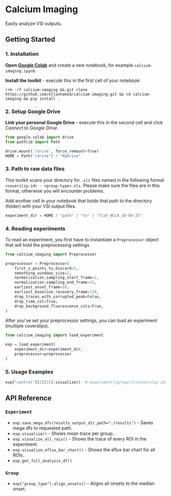 # Calcium Imaging

Easily analyze VSI outputs.

## Getting Started

### 1. Installation

**Open [Google Colab](https://colab.research.google.com/)** and create a new notebook, for example `calcium-imaging.ipynb`.

**Install the toolkit** - execute this in the first cell of your notebook:

```shell
!rm -rf calcium-imaging && git clone https://github.com/ellashaked/calcium-imaging.git && cd calcium-imaging && pip install .
```

### 2. Setup Google Drive

**Link your personal Google Drive** - execute this in the second cell and click *Connect to Google Drive*:

```python
from google.colab import drive
from pathlib import Path

drive.mount('/drive', force_remount=True)
HOME = Path("/drive") / "MyDrive"
```

### 3. Path to raw data files

This toolkit scans your directory for `.xls` files named in the following format `<coverslip-id> - <group-type>.xls`.
Please make sure the files are in this format, otherwise you will encounter problems.

Add another cell in your notebook that holds that path to the directory (folder) with your VSI output files.

```python
experiment_dir = HOME / "path" / "to" / "fish_NCLX_10-04-25"
```

### 4. Reading experiments

To read an experiment, you first have to instantiate a `Preprocessor` object that will hold the preprocessing settings.

```python
from calcium_imaging import Preprocessor

preprocessor = Preprocessor(
    first_n_points_to_discard=5,
    smoothing_windows_size=2,
    normalization_sampling_start_frame=1,
    normalization_sampling_end_frame=35,
    earliest_onset_frame=50,
    earliest_baseline_recovery_frame=130,
    drop_traces_with_corrupted_peak=False,
    drop_time_col=True,
    drop_background_fluorescence_cols=True,
)
```

After you've set your preprocessor settings, you can load an experiment (multiple coverslips).

```python
from calcium_imaging import load_experiment

exp = load_experiment(
    experiment_dir=experiment_dir,
    preprocessor=preprocessor
)
```

### 5. Usage Examples

```python
exp["control"][3][15].visualize()  # experiment[<group>][<coverslip-id>][<roi-id>]
```

## API Reference

### `Experiment`

* `exp.save_mega_dfs(results_output_dir_path="./results")` - Saves mega dfs to requested path.
* `exp.visualize()` - Shows mean trace per group.
* `exp.visualize_all_rois()` - Shows the trace of every ROI in the experiment.
* `exp.visualize_eflux_bar_chart()` - Shows the eflux bar chart for all ROIs.
* `exp.get_full_analysis_df()`

### `Group`

* `exp["group_type"].align_onsets()` - Aligns all onsets to the median onset.